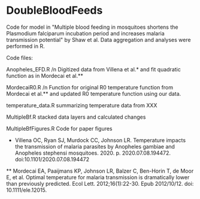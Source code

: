 # DoubleBloodFeeds
Code for model in "Multiple blood feeding in mosquitoes shortens the Plasmodium falciparum incubation period and increases malaria transmission potential" by Shaw et al. Data aggregation and analyses were performed in R.

Code files:

Anopheles_EFD.R
/n Digitized data from Villena et al.* and fit quadratic function as in Mordecai et al.**

MordecaiR0.R /n
Function for original R0 temperature function from Mordecai et al.** and updated R0 temperature function using our data.

temperature_data.R
summarizing temperature data from XXX

MultipleBf.R
stacked data layers and calculated changes

MultipleBfFigures.R
Code for paper figures



* Villena OC, Ryan SJ, Murdock CC, Johnson LR. Temperature impacts the transmission of malaria parasites by Anopheles gambiae and Anopheles stephensi mosquitoes. 2020. p. 2020.07.08.194472. doi:10.1101/2020.07.08.194472

** Mordecai EA, Paaijmans KP, Johnson LR, Balzer C, Ben-Horin T, de Moor E, et al. Optimal temperature for malaria transmission is dramatically lower than previously predicted. Ecol Lett. 2012;16(1):22-30. Epub 2012/10/12. doi: 10.1111/ele.12015.
